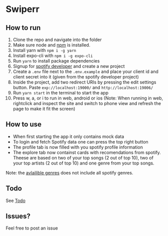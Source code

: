 
# Swiperr
## How to run
1. Clone the repo and navigate into the folder
2. Make sure node and [npm](https://docs.npmjs.com/downloading-and-installing-node-js-and-npm) is installed.
3. Install yarn with `npm i -g yarn`
4. Install expo-cli with `npm i -g expo-cli`
5. Run `yarn` to install package dependencies
6. Signup for [spotify developer](https://developer.spotify.com/dashboard/) and create a new project
7. Create a `.env` file next to the `.env.example` and place your client id and client secret into it (given from the spotify developer project)
8. Inside the project, add two redirect URIs by pressing the edit settings button. Paste `exp://localhost:19000/` and `http://localhost:19006/`
9. Run `yarn start` in the terminal to start the app
10. Press w, a, or i to run in web, android or ios (Note: When running in web, rightclick and inspect the site and switch to phone view and refresh the page to make it fit the screen)

## How to use
- When first starting the app it only contains mock data
- To login and fetch Spotify data one can press the top right button 
- The profile tab is now filled with you spotify profile information
- The explore tab now containst cards with recomendations from spotify. Theese are based on two of your top songs (2 out of top 10), two of your top artists (2 out of top 10) and one genre from your top songs.

Note: the [avlailible genres](https://developer.spotify.com/documentation/web-api/reference/#/operations/get-recommendation-genres) does not include all spotify genres. 

## Todo
See [Todo](Todo.md)

## Issues?
Feel free to post an issue